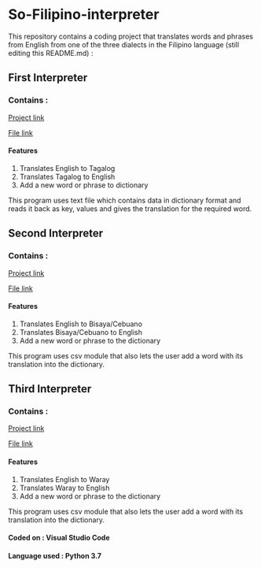 # So-Filipino-interpreter
This repository contains a coding project that translates words and phrases from English from one of the three dialects in the Filipino language (still editing this README.md) :
## First Interpreter
### Contains :
[Project link](https://github.com/laibanasir/alien-human-interpreter/blob/master/alienhuman%20interpreter.py)

[File link](https://github.com/laibanasir/alien-human-interpreter/blob/master/englishdict.txt)

#### Features
1. Translates English to Tagalog
2. Translates Tagalog to English
3. Add a new word or phrase to dictionary

This program uses text file which contains data in dictionary format and reads it back as key, values 
and gives the translation for the required word.

## Second Interpreter
### Contains :
[Project link](https://github.com/laibanasir/alien-human-interpreter/blob/master/alienhuman%20interpreter%202.py)

[File link](https://github.com/laibanasir/alien-human-interpreter/blob/master/dictionary2.csv)

#### Features
1. Translates English to Bisaya/Cebuano 
2. Translates Bisaya/Cebuano to English
3. Add a new word or phrase to the dictionary 

This program uses csv module that also lets the user add a word with its translation into the dictionary.

## Third Interpreter
### Contains :
[Project link](https://github.com/laibanasir/alien-human-interpreter/blob/master/alienhuman%20interpreter%202.py)

[File link](https://github.com/laibanasir/alien-human-interpreter/blob/master/dictionary2.csv)

#### Features
1. Translates English to Waray 
2. Translates Waray to English
3. Add a new word or phrase to the dictionary 

This program uses csv module that also lets the user add a word with its translation into the dictionary.

#### Coded on : Visual Studio Code 

#### Language used : Python 3.7
